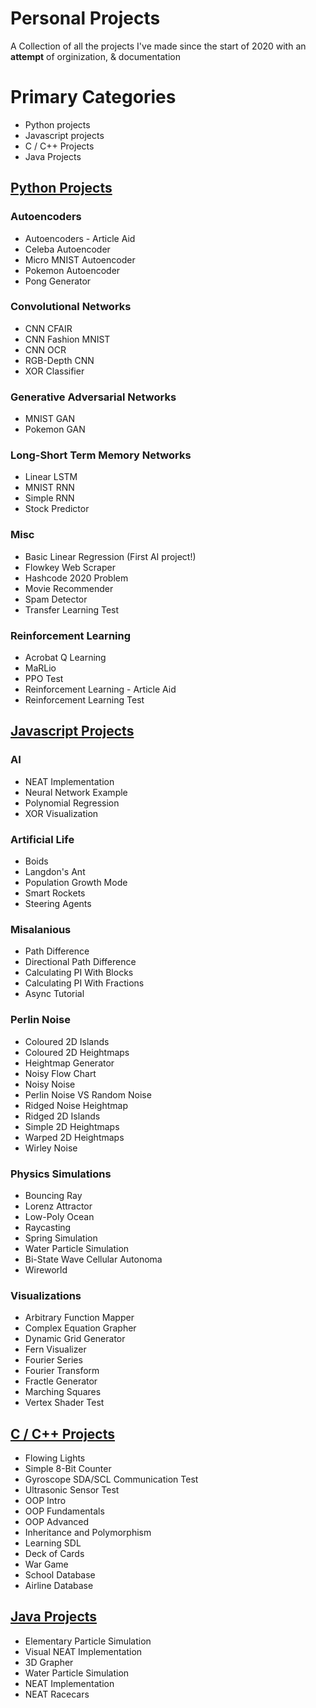 # Personal Projects
 A Collection of all the projects I've made since the start of 2020 with an **attempt** of orginization, & documentation

# Primary Categories
- Python projects
- Javascript projects
- C / C++ Projects
- Java Projects

## [Python Projects](docs/Python.md)
### Autoencoders
- Autoencoders - Article Aid
- Celeba Autoencoder
- Micro MNIST Autoencoder
- Pokemon Autoencoder
- Pong Generator
### Convolutional Networks
- CNN CFAIR
- CNN Fashion MNIST
- CNN OCR
- RGB-Depth CNN
- XOR Classifier
### Generative Adversarial Networks
- MNIST GAN
- Pokemon GAN
### Long-Short Term Memory Networks
- Linear LSTM
- MNIST RNN
- Simple RNN
- Stock Predictor
### Misc
- Basic Linear Regression (First AI project!)
- Flowkey Web Scraper
- Hashcode 2020 Problem
- Movie Recommender
- Spam Detector
- Transfer Learning Test
### Reinforcement Learning
- Acrobat Q Learning
- MaRLio
- PPO Test
- Reinforcement Learning - Article Aid
- Reinforcement Learning Test

## [Javascript Projects](docs/Javascript.md)
### AI
- NEAT Implementation
- Neural Network Example
- Polynomial Regression
- XOR Visualization
### Artificial Life
- Boids
- Langdon's Ant
- Population Growth Mode
- Smart Rockets
- Steering Agents
### Misalanious
- Path Difference
- Directional Path Difference
- Calculating PI With Blocks
- Calculating PI With Fractions
- Async Tutorial
### Perlin Noise
- Coloured 2D Islands
- Coloured 2D Heightmaps
- Heightmap Generator
- Noisy Flow Chart
- Noisy Noise
- Perlin Noise VS Random Noise
- Ridged Noise Heightmap
- Ridged 2D Islands
- Simple 2D Heightmaps
- Warped 2D Heightmaps
- Wirley Noise
### Physics Simulations
- Bouncing Ray
- Lorenz Attractor
- Low-Poly Ocean
- Raycasting
- Spring Simulation
- Water Particle Simulation
- Bi-State Wave Cellular Autonoma
- Wireworld
### Visualizations
- Arbitrary Function Mapper
- Complex Equation Grapher
- Dynamic Grid Generator
- Fern Visualizer
- Fourier Series
- Fourier Transform
- Fractle Generator
- Marching Squares
- Vertex Shader Test

## [C / C++ Projects](docs/C_C++.md)
- Flowing Lights
- Simple 8-Bit Counter
- Gyroscope SDA/SCL Communication Test
- Ultrasonic Sensor Test
- OOP Intro
- OOP Fundamentals
- OOP Advanced
- Inheritance and Polymorphism
- Learning SDL
- Deck of Cards
- War Game
- School Database
- Airline Database

## [Java Projects](docs/Java.md)
- Elementary Particle Simulation
- Visual NEAT Implementation
- 3D Grapher
- Water Particle Simulation
- NEAT Implementation
- NEAT Racecars
